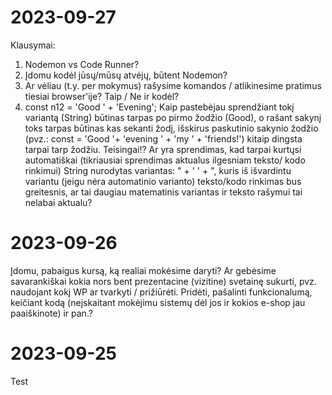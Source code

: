 # 2023-09-27
Klausymai:
1. Nodemon vs Code Runner? 
2. Įdomu kodėl jūsų/mūsų atvėjų, būtent Nodemon?
3. Ar vėliau (t.y. per mokymus) rašysime komandos / atlikinesime pratimus tiesiai browser'ije? Taip / Ne ir kodėl?
4. const n12 = 'Good ' + 'Evening';
   Kaip pastebėjau sprendžiant tokį variantą (String) būtinas tarpas po pirmo žodžio (Good), o rašant sakynį toks tarpas būtinas kas sekanti žodį, išskirus paskutinio sakynio žodžio (pvz.: const = 'Good '+ 'evening ' + 'my ' + 'friends!') kitaip dingsta tarpai tarp žodžiu. Teisingai!? Ar yra sprendimas, kad tarpai kurtųsi automatiškai (tikriausiai sprendimas aktualus ilgesniam teksto/ kodo rinkimui) String nurodytas variantas: " + ' ' + ", kuris iš išvardintu variantu (jeigu nėra automatinio varianto) teksto/kodo rinkimas bus greitesnis, ar tai daugiau matematinis variantas ir teksto rašymui tai nelabai aktualu?

# 2023-09-26
Įdomu, pabaigus kursą, ką realiai mokėsime daryti? Ar gebėsime savarankiškai kokia nors bent prezentacine (vizitine) svetainę sukurti, pvz. naudojant kokį WP  ar tvarkyti / prižiūrėti. Pridėti, pašalinti funkcionalumą, keičiant kodą (neįskaitant mokėjimu sistemų dėl jos ir kokios e-shop jau paaiškinote) ir pan.?
# 2023-09-25
Test
